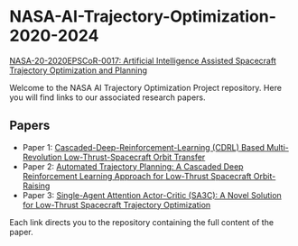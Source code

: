 # NASA-AI-Trajectory-Optimization-2020-2024
[NASA-20-2020EPSCoR-0017: Artificial Intelligence Assisted Spacecraft Trajectory Optimization and Planning](https://people.cs.ksu.edu/~amunir/lab/NASA-SpacecraftTrajectoryOptimizationProject.html)

Welcome to the NASA AI Trajectory Optimization Project repository. Here you will find links to our associated research papers.

## Papers

- Paper 1: [Cascaded-Deep-Reinforcement-Learning (CDRL) Based Multi-Revolution Low-Thrust-Spacecraft Orbit Transfer](https://github.com/iscaas/NASA-CDRL-1.git) 
- Paper 2: [Automated Trajectory Planning: A Cascaded Deep Reinforcement Learning Approach for Low-Thrust Spacecraft Orbit-Raising](https://github.com/iscaas/NASA-CDRL-2.git) 
- Paper 3: [Single-Agent Attention Actor-Critic (SA3C): A Novel Solution for Low-Thrust Spacecraft Trajectory Optimization](https://github.com/iscaas/NASA-AI-TrajectoryOpt_2020-2024.git)

Each link directs you to the repository containing the full content of the paper. 
